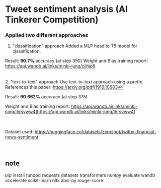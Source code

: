 # Tweet sentiment analysis (AI Tinkerer Competition)

### Applied two different approaches

1. "classification" approach
Added a MLP head to T5 model for classification.

Result: **90.7%** accuracy (at step 350)
Weight and Bias training report: https://api.wandb.ai/links/minki-jung/ciihjpfi <br><br><br>
2. "text-to-text" approach
Use text-to-text approach using a prefix. References this paper: https://arxiv.org/pdf/1910.10683v4

Result: **90.662%** accuracy (at step 375)

Weight and Bias training report: https://api.wandb.ai/links/minki-jung/ihrsvww4(https://api.wandb.ai/links/minki-jung/ihrsvww4) <br><br><br>

Dataset used: https://huggingface.co/datasets/zeroshot/twitter-financial-news-sentiment <br><br><br>

note
---------------------
pip install runpod requests datasets transformers numpy evaluate wandb accelerate scikit-learn nltk absl-py rouge-score
